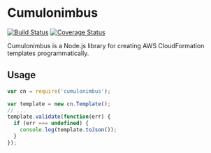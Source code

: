 # Cumulonimbus

[![Build Status](https://travis-ci.org/seize-the-dave/cumulonimbus.svg?branch=master)](https://travis-ci.org/seize-the-dave/cumulonimbus) [![Coverage Status](https://coveralls.io/repos/github/seize-the-dave/cumulonimbus/badge.svg?branch=master)](https://coveralls.io/github/seize-the-dave/cumulonimbus?branch=master)

Cumulonimbus is a Node.js library for creating AWS CloudFormation templates programmatically.

## Usage

```js
var cn = require('cumulonimbus');

var template = new cn.Template();
// ...
template.validate(function(err) {
  if (err === undefined) {
    console.log(template.toJson());
  }
});
```
